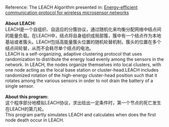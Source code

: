 Reference: The LEACH Algorithm presented in: [Energy-efficient communication protocol for wireless microsensor networks](http://ieeexplore.ieee.org/abstract/document/926982/)<br>
<br>
**About LEACH:**<br>
LEACH是一个自组织、自适应的分簇协议，通过随机化来均衡分配网络中结点间的能量负载。在LEACH中，结点将自身组织成局部簇，簇中有一个结点作为本地基站或者簇头。LEACH包括高能量簇头位置的随机轮替机制，簇头的位置在多个结点间轮替，从而不会耗尽单个结点的电池。<br>
LEACH is a self-organizing, adaptive clustering protocol that uses randomization to distribute the energy load evenly among the sensors in the network. In LEACH, the nodes organize themselves into local clusters, with one node acting as the local base station or cluster-head.LEACH includes randomized rotation of the high-energy cluster-head position such that it rotates among the various sensors in order to not drain the battery of a single sensor.<br>
<br>
**About this program:**<br>
这个程序部分地模拟LEACH协议，求出给出一定条件时，第一个节点的死亡发生在LEACH的第几轮。<br>
This program partly simulates LEACH and calculates when does the first node death occur in LEACH.<br>
